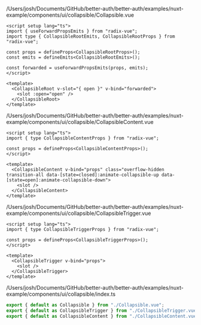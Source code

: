 /Users/josh/Documents/GitHub/better-auth/better-auth/examples/nuxt-example/components/ui/collapsible/Collapsible.vue
```
<script setup lang="ts">
import { useForwardPropsEmits } from "radix-vue";
import type { CollapsibleRootEmits, CollapsibleRootProps } from "radix-vue";

const props = defineProps<CollapsibleRootProps>();
const emits = defineEmits<CollapsibleRootEmits>();

const forwarded = useForwardPropsEmits(props, emits);
</script>

<template>
  <CollapsibleRoot v-slot="{ open }" v-bind="forwarded">
    <slot :open="open" />
  </CollapsibleRoot>
</template>

```
/Users/josh/Documents/GitHub/better-auth/better-auth/examples/nuxt-example/components/ui/collapsible/CollapsibleContent.vue
```
<script setup lang="ts">
import { type CollapsibleContentProps } from "radix-vue";

const props = defineProps<CollapsibleContentProps>();
</script>

<template>
  <CollapsibleContent v-bind="props" class="overflow-hidden transition-all data-[state=closed]:animate-collapsible-up data-[state=open]:animate-collapsible-down">
    <slot />
  </CollapsibleContent>
</template>

```
/Users/josh/Documents/GitHub/better-auth/better-auth/examples/nuxt-example/components/ui/collapsible/CollapsibleTrigger.vue
```
<script setup lang="ts">
import { type CollapsibleTriggerProps } from "radix-vue";

const props = defineProps<CollapsibleTriggerProps>();
</script>

<template>
  <CollapsibleTrigger v-bind="props">
    <slot />
  </CollapsibleTrigger>
</template>

```
/Users/josh/Documents/GitHub/better-auth/better-auth/examples/nuxt-example/components/ui/collapsible/index.ts
```typescript
export { default as Collapsible } from "./Collapsible.vue";
export { default as CollapsibleTrigger } from "./CollapsibleTrigger.vue";
export { default as CollapsibleContent } from "./CollapsibleContent.vue";

```
